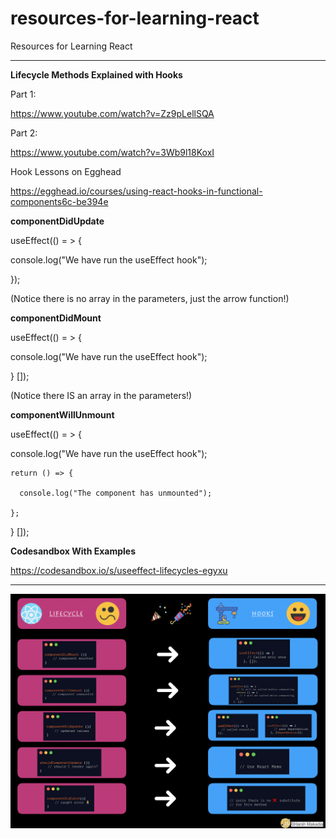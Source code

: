 # resources-for-learning-react
Resources for Learning React

__________________________________________

**Lifecycle Methods Explained with Hooks**

Part 1:

https://www.youtube.com/watch?v=Zz9pLellSQA

Part 2:

https://www.youtube.com/watch?v=3Wb9l18KoxI

Hook Lessons on Egghead

https://egghead.io/courses/using-react-hooks-in-functional-components6c-be394e

**componentDidUpdate**

useEffect(() = > {

  console.log("We have run the useEffect hook");
  
}); 

(Notice there is no array in the parameters, just the arrow function!)

**componentDidMount**

useEffect(() = > {

  console.log("We have run the useEffect hook");
  
} []);

(Notice there IS an array in the parameters!)

**componentWillUnmount**

useEffect(() = > {

  console.log("We have run the useEffect hook");
  
    return () => {
    
      console.log("The component has unmounted");
      
    };
    
} []);


**Codesandbox With Examples**

https://codesandbox.io/s/useeffect-lifecycles-egyxu
__________________________________________


<img src="https://github.com/zm00622/resources-for-learning-react/blob/main/Lifecycle%20Methods%20vs.%20Hooks.png?raw=true"></img>
